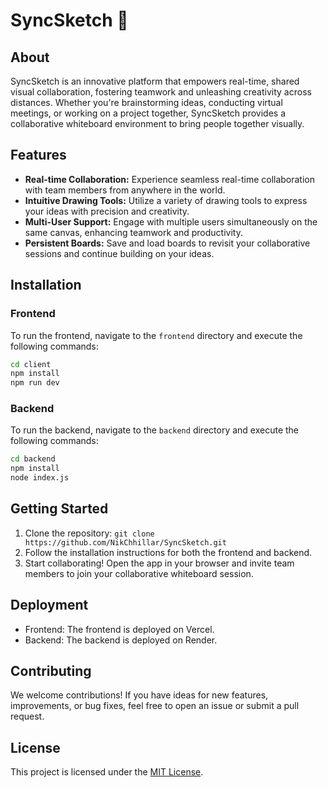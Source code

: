 # SyncSketch 🚀

## About

SyncSketch is an innovative platform that empowers real-time, shared visual collaboration, fostering teamwork and unleashing creativity across distances. Whether you're brainstorming ideas, conducting virtual meetings, or working on a project together, SyncSketch provides a collaborative whiteboard environment to bring people together visually.

## Features

- **Real-time Collaboration:** Experience seamless real-time collaboration with team members from anywhere in the world.
- **Intuitive Drawing Tools:** Utilize a variety of drawing tools to express your ideas with precision and creativity.
- **Multi-User Support:** Engage with multiple users simultaneously on the same canvas, enhancing teamwork and productivity.
- **Persistent Boards:** Save and load boards to revisit your collaborative sessions and continue building on your ideas.

## Installation

### Frontend

To run the frontend, navigate to the `frontend` directory and execute the following commands:

```bash
cd client
npm install
npm run dev
```

### Backend

To run the backend, navigate to the `backend` directory and execute the following commands:

```bash
cd backend
npm install
node index.js
```

## Getting Started

1. Clone the repository: `git clone https://github.com/NikChhillar/SyncSketch.git`
2. Follow the installation instructions for both the frontend and backend.
3. Start collaborating! Open the app in your browser and invite team members to join your collaborative whiteboard session.

## Deployment
- Frontend: The frontend is deployed on Vercel.
- Backend: The backend is deployed on Render.

## Contributing

We welcome contributions! If you have ideas for new features, improvements, or bug fixes, feel free to open an issue or submit a pull request.

## License

This project is licensed under the [MIT License](LICENSE).

